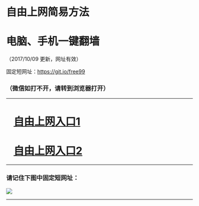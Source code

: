 ﻿# 自由上网简易方法

# 电脑、手机一键翻墙

（2017/10/09 更新，网址有效）

固定短网址：https://git.io/free99

### （微信如打不开，请转到浏览器打开）


***





# &nbsp;&nbsp; <a href="http://ft1847832679.fwq-tz-1001.info/fwqtz01.html?t=100900123271 " target="_blank">自由上网入口1</a>
# &nbsp;&nbsp; <a href="http://ft334924333.fwq-tz-1002.info/fwqtz02.html?t=100900128430 " target="_blank">自由上网入口2</a>
***

### 请记住下图中固定短网址：

<img src="https://s3-us-west-2.amazonaws.com/fwq-1001/yjfq-20170905okok.png" /> 


***

